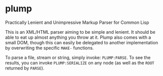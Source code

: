 plump
=====

Practically Lenient and Unimpressive Markup Parser for Common Lisp

This is an XML/HTML parser aiming to be simple and lenient. It should be able to eat up almost anything you throw at it. Plump also comes with a small DOM, though this can easily be delegated to another implementation by overwriting the specific ```MAKE-``` functions.

To parse a file, stream or string, simply invoke: ```PLUMP:PARSE```.
To see the results, you can invoke ```PLUMP:SERIALIZE``` on any node (as well as the ```ROOT``` returned by ```PARSE```).
